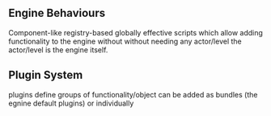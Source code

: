 ## Engine Behaviours

Component-like registry-based globally effective scripts which allow adding functionality to the engine without without needing any actor/level the actor/level is the engine itself.


## Plugin System
plugins define groups of functionality/object can be added as bundles (the egnine default plugins) or individually

